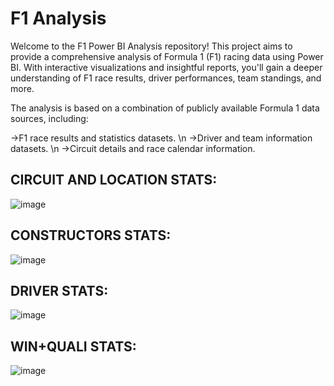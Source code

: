 # F1 Analysis
Welcome to the F1 Power BI Analysis repository! This project aims to provide a comprehensive analysis of Formula 1 (F1) racing data using Power BI. With interactive visualizations and insightful reports, you'll gain a deeper understanding of F1 race results, driver performances, team standings, and more.

The analysis is based on a combination of publicly available Formula 1 data sources, including:

->F1 race results and statistics datasets.
\n
->Driver and team information datasets.
\n
->Circuit details and race calendar information.

## CIRCUIT AND LOCATION STATS:

![image](https://github.com/ramananstark/F1-powerbi-analysis/assets/91188550/a7a55f50-e842-4b6e-8063-9b26ce549ac7)

## CONSTRUCTORS STATS:

![image](https://github.com/ramananstark/F1-powerbi-analysis/assets/91188550/fdd7f121-3fd8-455d-873d-b0bdc9463334)

## DRIVER STATS:

![image](https://github.com/ramananstark/F1-powerbi-analysis/assets/91188550/7823ffe1-931f-442a-be95-1bca836e954e)

## WIN+QUALI STATS:

![image](https://github.com/ramananstark/F1-powerbi-analysis/assets/91188550/67c7c4f9-0179-42ae-a4ae-4cc329b005c0)



